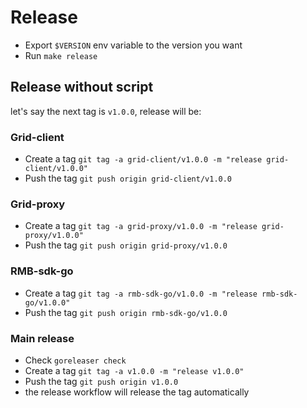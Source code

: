 
# Release

- Export `$VERSION` env variable to the version you want
- Run `make release`

## Release without script

let's say the next tag is `v1.0.0`, release will be:

### Grid-client

- Create a tag `git tag -a grid-client/v1.0.0 -m "release grid-client/v1.0.0"`
- Push the tag `git push origin grid-client/v1.0.0`

### Grid-proxy

- Create a tag `git tag -a grid-proxy/v1.0.0 -m "release grid-proxy/v1.0.0"`
- Push the tag `git push origin grid-proxy/v1.0.0`

### RMB-sdk-go

- Create a tag `git tag -a rmb-sdk-go/v1.0.0 -m "release rmb-sdk-go/v1.0.0"`
- Push the tag `git push origin rmb-sdk-go/v1.0.0`

### Main release

- Check `goreleaser check`
- Create a tag `git tag -a v1.0.0 -m "release v1.0.0"`
- Push the tag `git push origin v1.0.0`
- the release workflow will release the tag automatically
